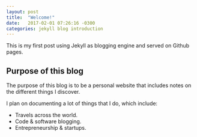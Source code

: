 ```yaml
---
layout: post
title:  "Welcome!"
date:   2017-02-01 07:26:16 -0300
categories: jekyll blog introduction
---
```

This is my first post using Jekyll as blogging engine and served on Github pages.

## Purpose of this blog

The purpose of this blog is to be a personal website that includes notes on the different things I discover.

I plan on documenting a lot of things that I do, which include:

- Travels across the world.
- Code & software blogging.
- Entrepreneurship & startups.
